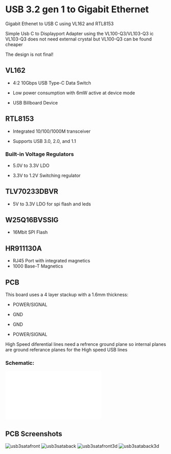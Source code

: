 # USB 3.2 gen 1 to Gigabit Ethernet
 Gigabit Ethenet to USB C using VL162 and RTL8153


 Simple Usb C to Displayport Adapter using the VL100-Q3/VL103-Q3 ic
 VL103-Q3 does not need external crystal but VL100-Q3 can be found cheaper 

 The design is not final!

 ## VL162

  - 4:2 10Gbps USB Type-C Data Switch

  - Low power consumption with 6mW active at device mode

  - USB Billboard Device

 ## RTL8153 

  - Integrated 10/100/1000M transceiver

  - Supports USB 3.0, 2.0, and 1.1

 ###  Built-in Voltage Regulators

- 5.0V to 3.3V LDO

- 3.3V to 1.2V Switching regulator



 ## TLV70233DBVR

 - 5V to 3.3V LDO for spi flash and leds

 ## W25Q16BVSSIG

 - 16Mbit SPI Flash  

 ## HR911130A
 - RJ45 Port with integrated magnetics 
 - 1000 Base-T Magnetics 


  

## PCB 
This board uses a 4 layer stackup with a  1.6mm thickness:

- POWER/SIGNAL

- GND
  
- GND
  
- POWER/SIGNAL

High Speed diferential lines need a refrence ground plane so internal planes are ground referance planes for the High speed USB lines

### Schematic:
![Schematic](/USB%203.2%20gen%201%20to%20Gigabit%20Ethernet.pdf)
## PCB Screenshots

![usb3satafront](pcb%20pics/front.png)
![usb3sataback](pcb%20pics/back.png)
![usb3satafront3d](pcb%20pics/front3d.png)
![usb3sataback3d](pcb%20pics/back3d.png)